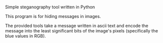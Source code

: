 Simple steganography tool written in Python

This program is for hiding messages in images. 

The provided tools take a message written in ascii text and encode the message
into the least significant bits of the image's pixels (specifically the blue values in RGB).
